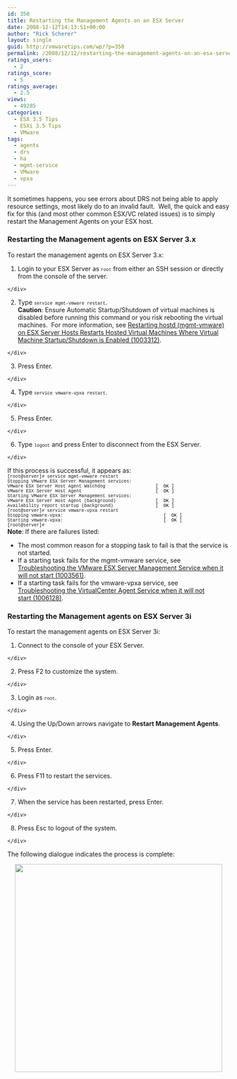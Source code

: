 ```yaml
---
id: 350
title: Restarting the Management Agents on an ESX Server
date: 2008-12-12T14:13:51+00:00
author: "Rick Scherer"
layout: single
guid: http://vmwaretips.com/wp/?p=350
permalink: /2008/12/12/restarting-the-management-agents-on-an-esx-server/
ratings_users:
  - 2
ratings_score:
  - 5
ratings_average:
  - 2.5
views:
  - 49285
categories:
  - ESX 3.5 Tips
  - ESXi 3.5 Tips
  - VMware
tags:
  - agents
  - drs
  - ha
  - mgmt-service
  - VMware
  - vpxa
---
```

It sometimes happens, you see errors about DRS not being able to apply resource settings, most likely do to an invalid fault.  Well, the quick and easy fix for this (and most other common ESX/VC related issues) is to simply restart the Management Agents on your ESX host.

<!--more-->

### Restarting the Management agents on ESX Server 3.x

<div>
  To restart the management agents on ESX Server 3.x:
</div>

  1. <div>
      Login to your ESX Server as <span style="font-size: x-small; font-family: Courier New;">root</span> from either an SSH session or directly from the console of the server.
    </div>

  2. <div>
      Type <span style="font-size: x-small; font-family: Courier New;">service mgmt-vmware restart</span>.<br /> <strong>Caution</strong>: Ensure Automatic Startup/Shutdown of virtual machines is disabled before running this command or you risk rebooting the virtual machines.  For more information, see <a href="http://kb.vmware.com/kb/1003312" target="_blank">Restarting hostd (mgmt-vmware) on ESX Server Hosts Restarts Hosted Virtual Machines Where Virtual Machine Startup/Shutdown is Enabled (1003312)</a>.
    </div>

  3. <div>
      Press Enter.
    </div>

  4. <div>
      Type <span style="font-size: x-small; font-family: Courier New;">service vmware-vpxa restart</span>.
    </div>

  5. <div>
      Press Enter.
    </div>

  6. <div>
      Type <span style="font-size: x-small; font-family: Courier New;">logout</span> and press Enter to disconnect from the ESX Server.
    </div>

<div>
  If this process is successful, it appears as:
</div>

<div>
  <span style="font-size: x-small; font-family: Courier New;">[root@server]# service mgmt-vmware restart<br /> Stopping VMware ESX Server Management services:<br /> VMware ESX Server Host Agent Watchdog                   [  <span style="color: #000000;">OK</span> ]<br /> VMware ESX Server Host Agent                            [  <span style="color: #000000;">OK </span> ]<br /> Starting VMware ESX Server Management services:<br /> VMware ESX Server Host Agent (background)               [  <span style="color: #000000;">OK</span> ]<br /> Availability report startup (background)                [  <span style="color: #000000;">OK</span> ]<br /> [root@server]# service vmware-vpxa restart<br /> Stopping vmware-vpxa:                                      [  <span style="color: #000000;">OK</span> ]<br /> Starting vmware-vpxa:                                      [  <span style="color: #000000;">OK</span> ]<br /> [root@server]#<br /> </span>
</div>

<div>
  <strong>Note</strong>: If there are failures listed:
</div>

  * <div>
      The most common reason for a stopping task to fail is that the service is not started.
    </div>

  * <div>
      If a starting task fails for the mgmt-vmware service, see <a href="http://kb.vmware.com/kb/1003561" target="_blank">Troubleshooting the VMware ESX Server Management Service when it will not start (1003561)</a>.
    </div>

  * <div>
      If a starting task fails for the vmware-vpxa service, see <a title="Troubleshooting the VirtualCenter Agent Service when it will not start (1006128)" href="http://kb.vmware.com/kb/1006128" target="_blank">Troubleshooting the VirtualCenter Agent Service when it will not start (1006128)</a>.
    </div>

### Restarting the Management agents on ESX Server 3i

<div>
  To restart the management agents on ESX Server 3i:
</div>

  1. <div>
      Connect to the console of your ESX Server.
    </div>

  2. <div>
      Press F2 to customize the system.
    </div>

  3. <div>
      Login as <span style="font-size: x-small; font-family: Courier New;">root</span>.
    </div>

  4. <div>
      Using the Up/Down arrows navigate to <strong>Restart Management Agents</strong>.
    </div>

  5. <div>
      Press Enter.
    </div>

  6. <div>
      Press F11 to restart the services.
    </div>

  7. <div>
      When the service has been restarted, press Enter.
    </div>

  8. <div>
      Press Esc to logout of the system.
    </div>

<div>
  The following dialogue indicates the process is complete:
</div>

<p style="text-align: center;">
  <img class="aligncenter" title="esxi mgmt restart" src="http://kb.vmware.com/Platform/Publishing/images/1003490_3irestart.JPG" alt="" width="470" />
</p>